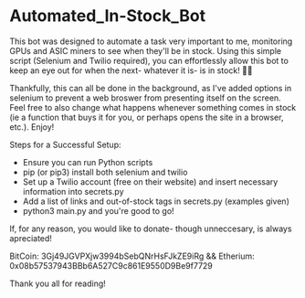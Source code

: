 # Automated_In-Stock_Bot
This bot was designed to automate a task very important to me, monitoring GPUs and ASIC miners to see when they'll be in stock.  Using this simple script (Selenium and Twilio required), you can effortlessly allow this bot to keep an eye out for when the next- whatever it is- is in stock!  🤙🏼

Thankfully, this can all be done in the background, as I've added options in selenium to prevent a web broswer from presenting itself on the screen.  Feel free to also change what happens whenever something comes in stock (ie a function that buys it for you, or perhaps opens the site in a browser, etc.).  Enjoy!

Steps for a Successful Setup:
- Ensure you can run Python scripts
- pip (or pip3) install both selenium and twilio
- Set up a Twilio account (free on their website) and insert necessary information into secrets.py
- Add a list of links and out-of-stock tags in secrets.py (examples given)
- python3 main.py and you're good to go!

If, for any reason, you would like to donate- though unneccesary, is always apreciated!

BitCoin: 3Gj49JGVPXjw3994bSebQNrHsFJkZE9iRg && Etherium: 0x08b57537943BBb6A527C9c861E9550D9Be9f7729

Thank you all for reading!
